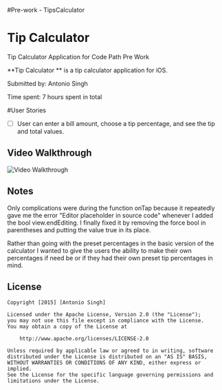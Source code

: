 #Pre-work - TipsCalculator

# Tip Calculator
Tip Calculator Application for Code Path Pre Work

**Tip Calculator ** is a tip calculator application for iOS.

Submitted by: Antonio Singh

Time spent: 7 hours spent in total

#User Stories

* [ ] User can enter a bill amount, choose a tip percentage, and see the tip and total values.

## Video Walkthrough

<img src='https://fat.gfycat.com/YellowishHandyAmericanavocet.gif' title='Video Walkthrough' width='' alt='Video Walkthrough' />

## Notes

Only complications were during the function onTap because it repeatedly gave me the error "Editor placeholder in source code" whenever I added the bool view.endEditing. I finally fixed it by removing the force bool in parentheses and putting the value true in its place.

Rather than going with the preset percentages in the basic version of the calculator I wanted to give the users the ability to make their own percentages if need be or if they had their own preset tip percentages in mind.


## License

    Copyright [2015] [Antonio Singh]

    Licensed under the Apache License, Version 2.0 (the "License");
    you may not use this file except in compliance with the License.
    You may obtain a copy of the License at

        http://www.apache.org/licenses/LICENSE-2.0

    Unless required by applicable law or agreed to in writing, software
    distributed under the License is distributed on an "AS IS" BASIS,
    WITHOUT WARRANTIES OR CONDITIONS OF ANY KIND, either express or implied.
    See the License for the specific language governing permissions and
    limitations under the License.
